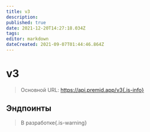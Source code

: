 ```yaml
---
title: v3
description:
published: true
date: 2021-12-20T14:27:18.034Z
tags:
editor: markdown
dateCreated: 2021-09-07T01:44:46.864Z
---
```


# v3

> Основной URL: https://api.premid.app/v3{.is-info}


## Эндпоинты
> В разработке{.is-warning}
